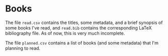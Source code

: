 # Books

The file `read.csv` contains the titles, some metadata, and a brief synopsis of some books I've read, and `read.bib` contains the corresponding LaTeX bibliography file. As of now, this is very much incomplete.

The file `planned.csv` contains a list of books (and some metadata) that I'm planning to read.
